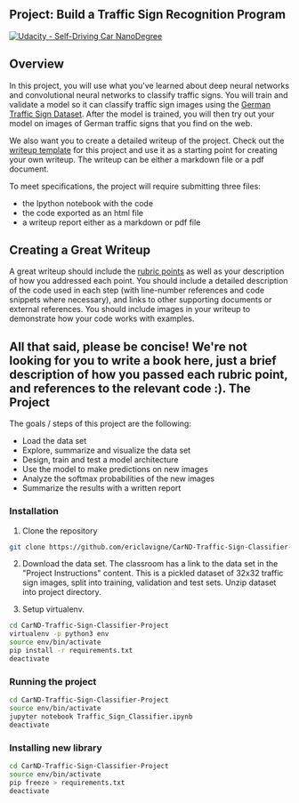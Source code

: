 ## Project: Build a Traffic Sign Recognition Program
[![Udacity - Self-Driving Car NanoDegree](https://s3.amazonaws.com/udacity-sdc/github/shield-carnd.svg)](http://www.udacity.com/drive)

Overview
---
In this project, you will use what you've learned about deep neural networks and convolutional neural networks to classify traffic signs. You will train and validate a model so it can classify traffic sign images using the [German Traffic Sign Dataset](http://benchmark.ini.rub.de/?section=gtsrb&subsection=dataset). After the model is trained, you will then try out your model on images of German traffic signs that you find on the web.

We also want you to create a detailed writeup of the project. Check out the [writeup template](https://github.com/udacity/CarND-Traffic-Sign-Classifier-Project/blob/master/writeup_template.md) for this project and use it as a starting point for creating your own writeup. The writeup can be either a markdown file or a pdf document.

To meet specifications, the project will require submitting three files: 
* the Ipython notebook with the code
* the code exported as an html file
* a writeup report either as a markdown or pdf file 

Creating a Great Writeup
---
A great writeup should include the [rubric points](https://review.udacity.com/#!/rubrics/481/view) as well as your description of how you addressed each point.  You should include a detailed description of the code used in each step (with line-number references and code snippets where necessary), and links to other supporting documents or external references.  You should include images in your writeup to demonstrate how your code works with examples.  

All that said, please be concise!  We're not looking for you to write a book here, just a brief description of how you passed each rubric point, and references to the relevant code :). 
The Project
---
The goals / steps of this project are the following:
* Load the data set
* Explore, summarize and visualize the data set
* Design, train and test a model architecture
* Use the model to make predictions on new images
* Analyze the softmax probabilities of the new images
* Summarize the results with a written report

### Installation


1. Clone the repository

```sh
git clone https://github.com/ericlavigne/CarND-Traffic-Sign-Classifier-Project
```

2. Download the data set. The classroom has a link to the data set in the "Project Instructions" content. This is a pickled dataset of 32x32 traffic sign images, split into training, validation and test sets. Unzip dataset into project directory.

3. Setup virtualenv.

```sh
cd CarND-Traffic-Sign-Classifier-Project
virtualenv -p python3 env
source env/bin/activate
pip install -r requirements.txt
deactivate
```

### Running the project

```sh
cd CarND-Traffic-Sign-Classifier-Project
source env/bin/activate
jupyter notebook Traffic_Sign_Classifier.ipynb
deactivate
```

### Installing new library

```sh
cd CarND-Traffic-Sign-Classifier-Project
source env/bin/activate
pip freeze > requirements.txt
deactivate
```

